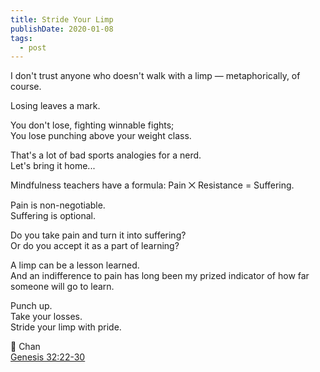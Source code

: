 ```yaml
---
title: Stride Your Limp
publishDate: 2020-01-08
tags:
  - post
---
```


I don't trust anyone who doesn't walk with a limp — metaphorically, of course.

Losing leaves a mark.

You don't lose, fighting winnable fights;  
You lose punching above your weight class.

That's a lot of bad sports analogies for a nerd.  
Let's bring it home...

Mindfulness teachers have a formula: Pain ⨉ Resistance = Suffering.

Pain is non-negotiable.  
Suffering is optional.

Do you take pain and turn it into suffering?  
Or do you accept it as a part of learning?

A limp can be a lesson learned.  
And an indifference to pain has long been my prized indicator of how far someone will go to learn.

Punch up.  
Take your losses.  
Stride your limp with pride.

🥊 Chan  
[Genesis 32:22-30](https://www.biblegateway.com/passage/?search=genesis+32%3A22-32&version=ESV)
